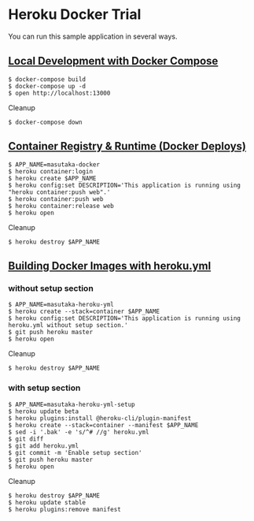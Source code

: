 # Heroku Docker Trial

You can run this sample application in several ways.

## [Local Development with Docker Compose](https://devcenter.heroku.com/articles/local-development-with-docker-compose)

    $ docker-compose build
    $ docker-compose up -d
    $ open http://localhost:13000

Cleanup

    $ docker-compose down

## [Container Registry & Runtime (Docker Deploys)](https://devcenter.heroku.com/articles/container-registry-and-runtime)

    $ APP_NAME=masutaka-docker
    $ heroku container:login
    $ heroku create $APP_NAME
    $ heroku config:set DESCRIPTION='This application is running using "heroku container:push web".'
    $ heroku container:push web
    $ heroku container:release web
    $ heroku open

Cleanup

    $ heroku destroy $APP_NAME

## [Building Docker Images with heroku.yml](https://devcenter.heroku.com/articles/build-docker-images-heroku-yml)

### without setup section

    $ APP_NAME=masutaka-heroku-yml
    $ heroku create --stack=container $APP_NAME
    $ heroku config:set DESCRIPTION='This application is running using heroku.yml without setup section.'
    $ git push heroku master
    $ heroku open

Cleanup

    $ heroku destroy $APP_NAME

### with setup section

    $ APP_NAME=masutaka-heroku-yml-setup
    $ heroku update beta
    $ heroku plugins:install @heroku-cli/plugin-manifest
    $ heroku create --stack=container --manifest $APP_NAME
    $ sed -i '.bak' -e 's/^# //g' heroku.yml
    $ git diff
    $ git add heroku.yml
    $ git commit -m 'Enable setup section'
    $ git push heroku master
    $ heroku open

Cleanup

    $ heroku destroy $APP_NAME
	$ heroku update stable
	$ heroku plugins:remove manifest
